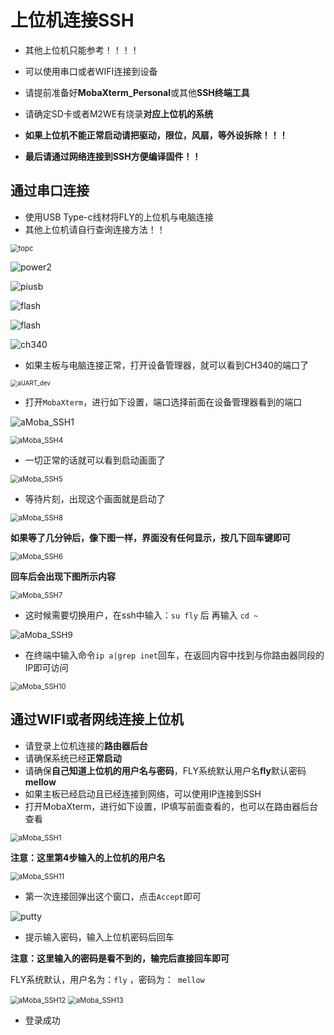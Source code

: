 

# 上位机连接SSH

* 其他上位机只能参考！！！！
* 可以使用串口或者WIFI连接到设备
* 请提前准备好**MobaXterm_Personal**或其他**SSH终端工具**

* 请确定SD卡或者M2WE有烧录**对应上位机的系统**

* **如果上位机不能正常启动请把驱动，限位，风扇，等外设拆除！！！**

* **最后请通过网络连接到SSH方便编译固件！！**



<!-- tabs:start -->

## **通过串口连接**

* 使用USB Type-c线材将FLY的上位机与电脑连接
* 其他上位机请自行查询连接方法！！

<img src="../images/boards/fly_c8/topc.png" alt="topc" style="zoom:80%;" />

![power2](../images/boards/fly_pi_v2/power2.jpg)

![piusb](../images/boards/fly_pi/piusb.png)

![flash](../images/boards/fly_gemini_v3/tossh.png ":size=50%")

![flash](../images/boards/fly_mini_pad/usb.png ":size=50%")

![ch340](../images/boards/fly_pi_lite2/ch340.png)



* 如果主板与电脑连接正常，打开设备管理器，就可以看到CH340的端口了

<img src="../images/system/aUART_dev.png" alt="aUART_dev" style="zoom:70%;" />

* 打开``MobaXterm``，进行如下设置，端口选择前面在设备管理器看到的端口

![aMoba_SSH1](../images/system/aMoba_SSH1.png)

<img src="../images/system/aMoba_SSH4.png" alt="aMoba_SSH4" style="zoom:80%;" />

* 一切正常的话就可以看到启动画面了

<img src="../images/system/aMoba_SSH5.png" alt="aMoba_SSH5" style="zoom:80%;" />

* 等待片刻，出现这个画面就是启动了

<img src="../images/system/aMoba_SSH8.png" alt="aMoba_SSH8" style="zoom:80%;" />

**如果等了几分钟后，像下图一样，界面没有任何显示，按几下回车键即可**

<img src="../images/system/aMoba_SSH6.png" alt="aMoba_SSH6" style="zoom:80%;" />

**回车后会出现下图所示内容**

<img src="../images/system/aMoba_SSH7.png" alt="aMoba_SSH7" style="zoom:80%;" />

* 这时候需要切换用户，在ssh中输入：``su fly`` 后 再输入 ``cd ~``

<img src="../images/system/aMoba_SSH9.png" alt="aMoba_SSH9" style="zoom:95%;" />

* 在终端中输入命令```ip a|grep inet```回车，在返回内容中找到与你路由器同段的IP即可访问

<img src="../images/system/aMoba_SSH10.png" alt="aMoba_SSH10" style="zoom:80%;" />







## **通过WIFI或者网线连接上位机**

* 请登录上位机连接的**路由器后台**
* 请确保系统已经**正常启动**
* 请确保**自己知道上位机的用户名与密码**，FLY系统默认用户名**fly**默认密码**mellow**
* 如果主板已经启动且已经连接到网络，可以使用IP连接到SSH
* 打开MobaXterm，进行如下设置，IP填写前面查看的，也可以在路由器后台查看

<img src="../images/system/aMoba_SSH1.png" alt="aMoba_SSH1" style="zoom:80%;" />

**注意：这里第4步输入的上位机的用户名**

<img src="../images/system/aMoba_SSH11.png" alt="aMoba_SSH11" style="zoom:80%;" />



* 第一次连接回弹出这个窗口，点击``Accept``即可

![putty](../images/system/ssh7.png ":no-zooom")

* 提示输入密码，输入上位机密码后回车

**注意：这里输入的密码是看不到的，输完后直接回车即可**

FLY系统默认，用户名为：``fly`` ，密码为：`` mellow``

<img src="../images/system/aMoba_SSH12.png" alt="aMoba_SSH12" style="zoom:80%;" />

<img src="../images/system/aMoba_SSH13.png" alt="aMoba_SSH13" style="zoom:80%;" />

* 登录成功


<!-- tabs:end -->

